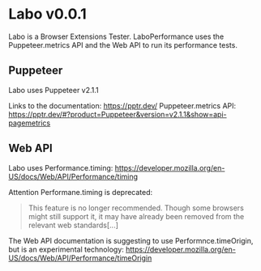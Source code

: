 # Labo v0.0.1

Labo is a Browser Extensions Tester. LaboPerformance uses the Puppeteer.metrics API and the Web API to run its performance tests.

## Puppeteer

Labo uses Puppeteer v2.1.1

Links to the documentation: https://pptr.dev/
Puppeteer.metrics API: https://pptr.dev/#?product=Puppeteer&version=v2.1.1&show=api-pagemetrics

## Web API

Labo uses Performance.timing: https://developer.mozilla.org/en-US/docs/Web/API/Performance/timing

Attention Performane.timing is deprecated:

> This feature is no longer recommended. Though some browsers might still support it, it may have already been removed from the relevant web standards[...]

The Web API documentation is suggesting to use Performnce.timeOrigin, but is an experimental technology: https://developer.mozilla.org/en-US/docs/Web/API/Performance/timeOrigin
